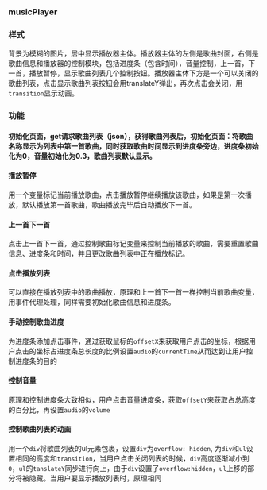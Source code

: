 ### musicPlayer

### 样式
背景为模糊的图片，居中显示播放器主体。播放器主体的左侧是歌曲封面，右侧是歌曲信息和播放器的控制模块，包括进度条（包含时间），音量控制，上一首，下一首，播放暂停，显示歌曲列表几个控制按钮。播放器主体下方是一个可以关闭的歌曲列表，点击显示歌曲列表按钮会用translateY弹出，再次点击会关闭，用`transition`显示动画。

### 功能
#### 初始化页面，get请求歌曲列表（json），获得歌曲列表后，初始化页面：将歌曲名称显示为列表中第一首歌曲，同时获取歌曲时间显示到进度条旁边，进度条初始化为0，音量初始化为0.3，歌曲列表默认显示。

#### 播放暂停
用一个变量标记当前播放歌曲，点击播放暂停继续播放该歌曲，如果是第一次播放，默认播放第一首歌曲，歌曲播放完毕后自动播放下一首。

#### 上一首下一首
点击上一首下一首，通过控制歌曲标记变量来控制当前播放的歌曲，需要重置歌曲信息、进度条和时间，并且更改歌曲列表中正在播放标记。

#### 点击播放列表
可以直接在播放列表中的歌曲播放，原理和上一首下一首一样控制当前歌曲变量，用事件代理处理，同样需要初始化歌曲信息和进度条。

#### 手动控制歌曲进度
为进度条添加点击事件，通过获取鼠标的`offsetX`来获取用户点击的坐标，根据用户点击的坐标占进度条总长度的比例设置`audio`的`currentTime`从而达到让用户控制进度条的目的

#### 控制音量
原理和控制进度条大致相似，用户点击音量进度条，获取`offsetY`来获取占总高度的百分比，再设置`audio`的`volume`

#### 控制歌曲列表的动画
用一个`div`将歌曲列表的ul元素包裹，设置`div`为`overflow: hidden`, 为`div`和`ul`设置相同的高度和`transition`，当用户点击关闭列表的时候，`div`高度逐渐减小到`0`，`ul`的`tanslateY`同步进行向上，由于`div`设置了`overflow:hidden`，`ul`上移的部分将被隐藏。当用户要显示播放列表时，原理相同